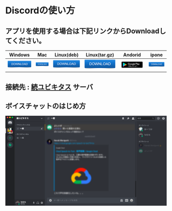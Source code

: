 # Discordの使い方
## アプリを使用する場合は下記リンクからDownloadしてください。

|  Windows  |  Mac  |  Linux(deb)  |  Linux(tar.gz)  |  Andorid  |  ipone  |
| ---- | ---- | ---- | ---- | ---- | ---- |
|  [![download](download.png)]([URL](https://discord.com/api/download?platform=win))  |  [![download](download.png)]([URL](https://discord.com/api/download?platform=osx))  | [![download](download.png)]([URL](https://discord.com/api/download?platform=linux&format=deb))  | [![download](download.png)]([URL](https://discord.com/api/download?platform=linux&format=tar.gz))  | [![Google play](google-play-badge.png)]([URL](https://play.google.com/store/apps/details?id=com.discord))  | [![download](download.png)]([URL](https://itunes.apple.com/us/app/discord-chat-for-games/id985746746))  |

## 接続先 : [続ユビキタス](https://discord.gg/GzrUdQ5) サーバ
## ボイスチャットのはじめ方
![discord-app](discord-app.png)